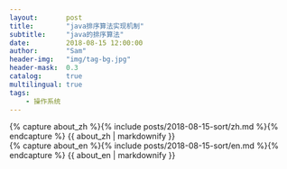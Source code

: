 ```yaml
---
layout:       post
title:        "java排序算法实现机制"
subtitle:     "java的排序算法"
date:         2018-08-15 12:00:00
author:       "Sam"
header-img:   "img/tag-bg.jpg"
header-mask:  0.3
catalog:      true
multilingual: true
tags:
    - 操作系统
---
```


<!-- Chinese Version -->
<div class="zh post-container">
    {% capture about_zh %}{% include posts/2018-08-15-sort/zh.md %}{% endcapture %}
    {{ about_zh | markdownify }}
</div>

<!-- English Version -->
<div class="en post-container">
    {% capture about_en %}{% include posts/2018-08-15-sort/en.md %}{% endcapture %}
    {{ about_en | markdownify }}
</div>
